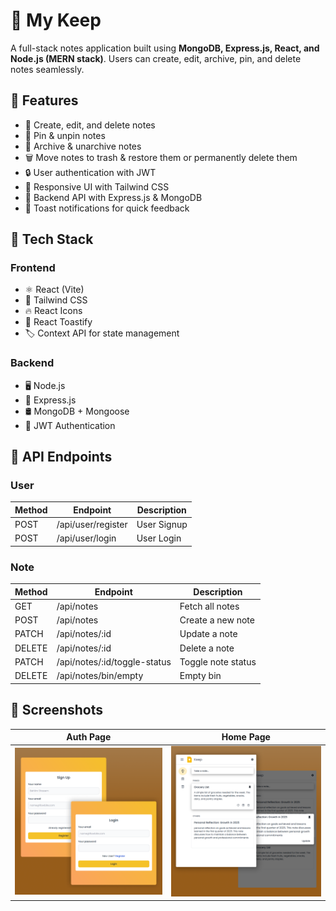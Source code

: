 # 📝 My Keep

A full-stack notes application built using **MongoDB, Express.js, React, and Node.js (MERN stack)**. Users can create, edit, archive, pin, and delete notes seamlessly.

## 🚀 Features

- 📝 Create, edit, and delete notes
- 📌 Pin & unpin notes
- 📂 Archive & unarchive notes
- 🗑️ Move notes to trash & restore them or permanently delete them
- 🔒 User authentication with JWT
- 🎨 Responsive UI with Tailwind CSS
- 📡 Backend API with Express.js & MongoDB
- 🔔 Toast notifications for quick feedback

## 📂 Tech Stack

### **Frontend**

- ⚛️ React (Vite)
- 🎨 Tailwind CSS
- 🔥 React Icons
- 🍞 React Toastify
- 🏷️ Context API for state management

### **Backend**

- 🖥️ Node.js
- 🚀 Express.js
- 🛢️ MongoDB + Mongoose
- 🔑 JWT Authentication

## 🎯 API Endpoints

### User

| Method | Endpoint           | Description |
| ------ | ------------------ | ----------- |
| POST   | /api/user/register | User Signup |
| POST   | /api/user/login    | User Login  |

### Note

| Method | Endpoint                     | Description        |
| ------ | ---------------------------- | ------------------ |
| GET    | /api/notes                   | Fetch all notes    |
| POST   | /api/notes                   | Create a new note  |
| PATCH  | /api/notes/:id               | Update a note      |
| DELETE | /api/notes/:id               | Delete a note      |
| PATCH  | /api/notes/:id/toggle-status | Toggle note status |
| DELETE | /api/notes/bin/empty         | Empty bin          |

## 📸 Screenshots

| Auth Page                         | Home Page                         |
| --------------------------------- | --------------------------------- |
| ![AuthPage](screenshots/auth.png) | ![Homepage](screenshots/home.png) |
